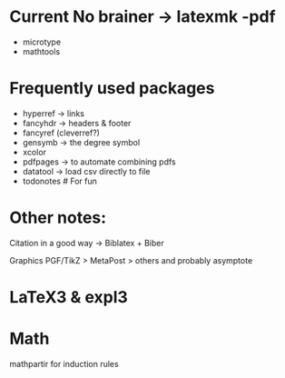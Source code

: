 # Current No brainer -> latexmk -pdf

- microtype
- mathtools

# Frequently used packages

- hyperref -\> links
- fancyhdr -\> headers & footer
- fancyref (cleverref?)
- gensymb -\> the degree symbol
- xcolor
- pdfpages -\> to automate combining pdfs
- datatool -\> load csv directly to file
- todonotes \# For fun

# Other notes:

Citation in a good way -\> Biblatex + Biber

Graphics PGF/TikZ \> MetaPost \> others and probably asymptote

# LaTeX3 & expl3

# Math

mathpartir for induction rules
